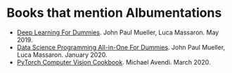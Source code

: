 # Books that mention Albumentations

- [Deep Learning For Dummies](https://www.wiley.com/en-us/Deep+Learning+For+Dummies-p-9781119543046). John Paul Mueller, Luca Massaron. May 2019.
- [Data Science Programming All-in-One For Dummies](https://www.wiley.com/en-do/Data+Science+Programming+All+in+One+For+Dummies-p-9781119626114). John Paul Mueller, Luca Massaron. January 2020.
- [PyTorch Computer Vision Cookbook](https://www.packtpub.com/eu/data/pytorch-computer-vision-cookbook). Michael Avendi. March 2020.
